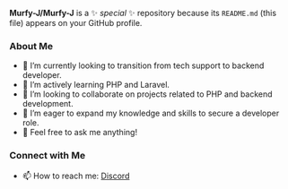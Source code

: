 
**Murfy-J/Murfy-J** is a ✨ _special_ ✨ repository because its `README.md` (this file) appears on your GitHub profile.

### About Me

- 🔭 I’m currently looking to transition from tech support to backend developer.
- 🌱 I’m actively learning PHP and Laravel.
- 👯 I’m looking to collaborate on projects related to PHP and backend development.
- 🤔 I’m eager to expand my knowledge and skills to secure a developer role.
- 💬 Feel free to ask me anything!

### Connect with Me

- 📫 How to reach me: [Discord](https://discord.gg/hcwUvnuX)

